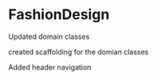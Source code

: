 # FashionDesign

Updated domain classes

created scaffolding for the domian classes

Added header navigation
